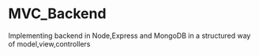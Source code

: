 # MVC_Backend
Implementing backend in Node,Express and MongoDB in a structured way of model,view,controllers
